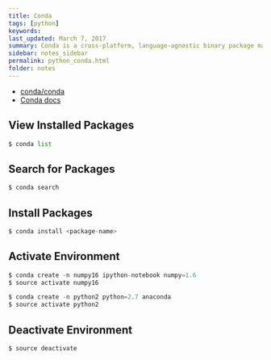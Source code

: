 ```yaml
---
title: Conda 
tags: [python]
keywords:  
last_updated: March 7, 2017
summary: Conda is a cross-platform, language-agnostic binary package manager. It is the package manager used by Anaconda installations, but it may be used for other systems as well. Conda makes environments first-class citizens, making it easy to create independent environments even for C libraries. Conda is written entirely in Python, and is BSD licensed open source.
sidebar: notes_sidebar
permalink: python_conda.html
folder: notes 
---
```


- [conda/conda](https://github.com/conda/conda)
- [Conda docs](https://conda.io/docs/)

## View Installed Packages

~~~python
$ conda list
~~~

## Search for Packages

~~~python
$ conda search 
~~~

## Install Packages

~~~python
$ conda install <package-name> 
~~~

## Activate Environment 

~~~python
$ conda create -n numpy16 ipython-notebook numpy=1.6 
$ source activate numpy16
~~~


~~~python
$ conda create -n python2 python=2.7 anaconda
$ source activate python2
~~~

## Deactivate Environment

~~~python
$ source deactivate 
~~~
